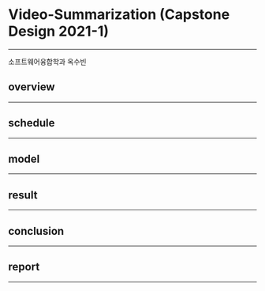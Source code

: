 # Video-Summarization (Capstone Design 2021-1)
***   
소프트웨어융합학과 옥수빈

## overview  
***   

## schedule   
***   

## model   
***

## result   
***

## conclusion  
***

## report  
***


